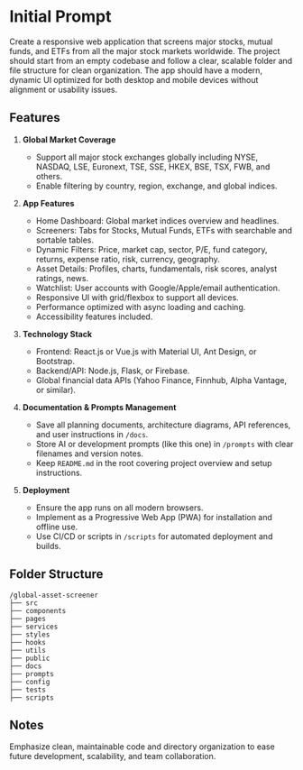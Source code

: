 # Initial Prompt

Create a responsive web application that screens major stocks, mutual funds, and ETFs from all the major stock markets worldwide. The project should start from an empty codebase and follow a clear, scalable folder and file structure for clean organization. The app should have a modern, dynamic UI optimized for both desktop and mobile devices without alignment or usability issues.

## Features
1. **Global Market Coverage**
   - Support all major stock exchanges globally including NYSE, NASDAQ, LSE, Euronext, TSE, SSE, HKEX, BSE, TSX, FWB, and others.
   - Enable filtering by country, region, exchange, and global indices.

2. **App Features**
   - Home Dashboard: Global market indices overview and headlines.
   - Screeners: Tabs for Stocks, Mutual Funds, ETFs with searchable and sortable tables.
   - Dynamic Filters: Price, market cap, sector, P/E, fund category, returns, expense ratio, risk, currency, geography.
   - Asset Details: Profiles, charts, fundamentals, risk scores, analyst ratings, news.
   - Watchlist: User accounts with Google/Apple/email authentication.
   - Responsive UI with grid/flexbox to support all devices.
   - Performance optimized with async loading and caching.
   - Accessibility features included.

3. **Technology Stack**
   - Frontend: React.js or Vue.js with Material UI, Ant Design, or Bootstrap.
   - Backend/API: Node.js, Flask, or Firebase.
   - Global financial data APIs (Yahoo Finance, Finnhub, Alpha Vantage, or similar).

4. **Documentation & Prompts Management**
   - Save all planning documents, architecture diagrams, API references, and user instructions in `/docs`.
   - Store AI or development prompts (like this one) in `/prompts` with clear filenames and version notes.
   - Keep `README.md` in the root covering project overview and setup instructions.

5. **Deployment**
   - Ensure the app runs on all modern browsers.
   - Implement as a Progressive Web App (PWA) for installation and offline use.
   - Use CI/CD or scripts in `/scripts` for automated deployment and builds.

## Folder Structure
```
/global-asset-screener
├── src
├── components
├── pages
├── services
├── styles
├── hooks
├── utils
├── public
├── docs
├── prompts
├── config
├── tests
├── scripts
```

## Notes
Emphasize clean, maintainable code and directory organization to ease future development, scalability, and team collaboration.
